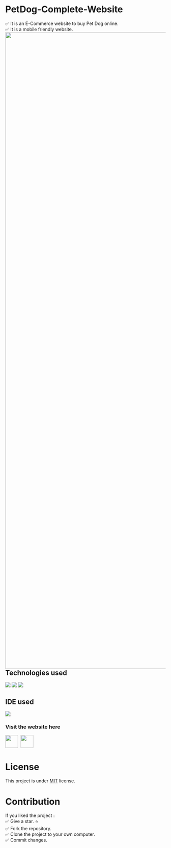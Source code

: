 # PetDog-Complete-Website
✅ It is an E-Commerce website to buy Pet Dog online.<br/>
✅ It is a mobile friendly website.
<img align="left" width="2000px" src="https://github.com/ValentineFernandes/ValentineFernandes/blob/main/Portfolio/img1.jpg" />

## Technologies used
<img src="https://img.shields.io/badge/HTML5-FF3300?style=for-the-badge&logo=html5&logoColor=white">
<img src="https://img.shields.io/badge/CSS3-0066FF?style=for-the-badge&logo=css3&logoColor=white">
<img src="https://img.shields.io/badge/Bootstrap-993399?style=for-the-badge&logo=bootstrap&logoColor=white">

## IDE used
<img src="https://img.shields.io/badge/Atom-00E68A?style=for-the-badge&logo=Atom&logoColor=white">

### Visit the website here 
<a href="https://valentinefernandes.github.io/PetDog-Complete-Website/">
<img width="40" height="40" src="https://github.com/ValentineFernandes/ValentineFernandes/blob/main/Portfolio/github.png"></a>
&nbsp;<a href="https://petdogwebsite.netlify.app"><img width="40" height="40" src="https://github.com/ValentineFernandes/ValentineFernandes/blob/main/Portfolio/netlify.jpg"></a>
 
# License
This project is under <a href="https://github.com/ValentineFernandes/PetDog-Complete-Website/blob/main/LICENSE">MIT</a> license.

# Contribution
If you liked the project :<br/>
✅ Give a star. ⭐ <br/>
✅ Fork the repository.<br/>
✅ Clone the project to your own computer.<br/>
✅ Commit changes.
